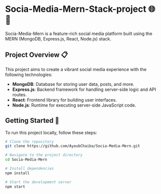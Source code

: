 # Socia-Media-Mern-Stack-project 🌐🚀

Socia-Media-Mern is a feature-rich social media platform built using the MERN (MongoDB, Express.js, React, Node.js) stack.

## Project Overview 📋

This project aims to create a vibrant social media experience with the following technologies:

- **MongoDB**: Database for storing user data, posts, and more.
- **Express.js**: Backend framework for handling server-side logic and API routes.
- **React**: Frontend library for building user interfaces.
- **Node.js**: Runtime for executing server-side JavaScript code.

## Getting Started 🚀

To run this project locally, follow these steps:

```bash
# Clone the repository
git clone https://github.com/AyoubChaiba/Socia-Media-Mern.git

# Navigate to the project directory
cd Socia-Media-Mern

# Install dependencies
npm install

# Start the development server
npm start

